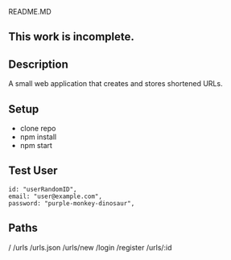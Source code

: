 README.MD

## This work is incomplete. 

## Description
A small web application that creates and stores shortened URLs.

## Setup
- clone repo
- npm install 
- npm start

## Test User
    id: "userRandomID",
    email: "user@example.com",
    password: "purple-monkey-dinosaur",

## Paths
/
/urls
/urls.json
/urls/new
/login
/register
/urls/:id 
